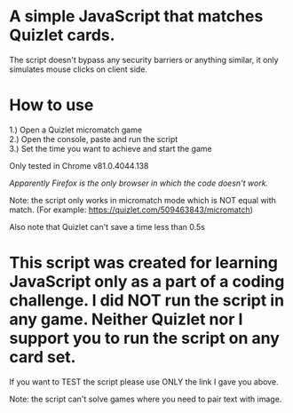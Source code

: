 # A simple JavaScript that matches Quizlet cards.

The script doesn't bypass any security barriers or anything similar, it only simulates mouse clicks on client side.

# How to use
1.) Open a Quizlet micromatch game <br>
2.) Open the console, paste and run the script <br>
3.) Set the time you want to achieve and start the game<br>

Only tested in Chrome v81.0.4044.138

*Apparently Firefox is the only browser in which the code doesn't work.*

Note: the script only works in micromatch mode which is NOT equal with match. (For example: https://quizlet.com/509463843/micromatch)

Also note that Quizlet can't save a time less than 0.5s

# This script was created for learning JavaScript only as a part of a coding challenge. I did NOT run the script in any game. Neither Quizlet nor I support you to run the script on any card set. 

If you want to TEST the script please use ONLY the link I gave you above.

Note: the script can't solve games where you need to pair text with image. 
